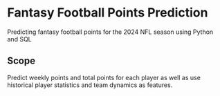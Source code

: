 # Fantasy Football Points Prediction
Predicting fantasy football points for the 2024 NFL season using Python and SQL

## Scope
Predict weekly points and total points for each player as well as use historical player statistics and team dynamics as features.
